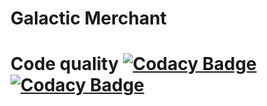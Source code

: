 # Galactic Merchant

Code quality [![Codacy Badge](https://api.codacy.com/project/badge/Grade/107800339e2f463388db2628a80bf7e8)](https://www.codacy.com/app/jcalonsoh/Galactic_Merchant?utm_source=github.com&amp;utm_medium=referral&amp;utm_content=jcalonsoh/Galactic_Merchant&amp;utm_campaign=Badge_Grade) [![Codacy Badge](https://api.codacy.com/project/badge/Coverage/107800339e2f463388db2628a80bf7e8)](https://www.codacy.com/app/jcalonsoh/Galactic_Merchant?utm_source=github.com&utm_medium=referral&utm_content=jcalonsoh/Galactic_Merchant&utm_campaign=Badge_Coverage)
======================
